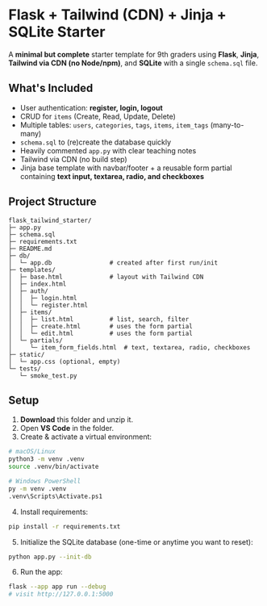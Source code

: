 
# Flask + Tailwind (CDN) + Jinja + SQLite Starter

A **minimal but complete** starter template for 9th graders using **Flask**, **Jinja**, **Tailwind via CDN (no Node/npm)**, and **SQLite** with a single `schema.sql` file.

## What's Included
- User authentication: **register, login, logout**
- CRUD for `items` (Create, Read, Update, Delete)
- Multiple tables: `users`, `categories`, `tags`, `items`, `item_tags` (many-to-many)
- `schema.sql` to (re)create the database quickly
- Heavily commented `app.py` with clear teaching notes
- Tailwind via CDN (no build step)
- Jinja base template with navbar/footer + a reusable form partial containing **text input, textarea, radio, and checkboxes**

## Project Structure
```
flask_tailwind_starter/
├─ app.py
├─ schema.sql
├─ requirements.txt
├─ README.md
├─ db/
│  └─ app.db                # created after first run/init
├─ templates/
│  ├─ base.html             # layout with Tailwind CDN
│  ├─ index.html
│  ├─ auth/
│  │  ├─ login.html
│  │  └─ register.html
│  ├─ items/
│  │  ├─ list.html          # list, search, filter
│  │  ├─ create.html        # uses the form partial
│  │  └─ edit.html          # uses the form partial
│  └─ partials/
│     └─ item_form_fields.html  # text, textarea, radio, checkboxes
├─ static/
│  └─ app.css (optional, empty)
└─ tests/
   └─ smoke_test.py
```

## Setup

1) **Download** this folder and unzip it.
2) Open **VS Code** in the folder.
3) Create & activate a virtual environment:
```bash
# macOS/Linux
python3 -m venv .venv
source .venv/bin/activate

# Windows PowerShell
py -m venv .venv
.venv\Scripts\Activate.ps1
```
4) Install requirements:
```bash
pip install -r requirements.txt
```
5) Initialize the SQLite database (one-time or anytime you want to reset):
```bash
python app.py --init-db
```
6) Run the app:
```bash
flask --app app run --debug
# visit http://127.0.0.1:5000
```
